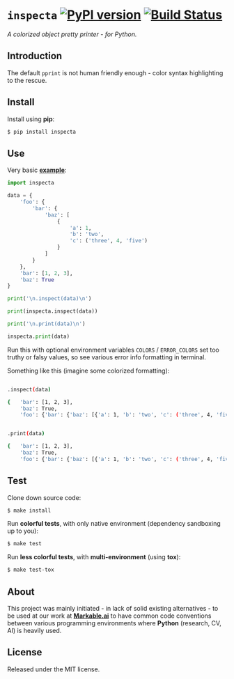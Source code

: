 
# `inspecta` [![PyPI version](https://badge.fury.io/py/inspecta.svg)](https://badge.fury.io/py/inspecta) [![Build Status](https://travis-ci.com/grimen/python-inspecta.svg?branch=master)](https://travis-ci.com/grimen/python-inspecta)

*A colorized object pretty printer - for Python.*

## Introduction

The default `pprint` is not human friendly enough - color syntax highlighting to the rescue.


## Install

Install using **pip**:

```sh
$ pip install inspecta
```


## Use

Very basic **[example](https://github.com/grimen/python-inspecta/tree/master/examples/basic.py)**:

```python
import inspecta

data = {
    'foo': {
        'bar': {
            'baz': [
                {
                    'a': 1,
                    'b': 'two',
                    'c': ('three', 4, 'five')
                }
            ]
        }
    },
    'bar': [1, 2, 3],
    'baz': True
}

print('\n.inspect(data)\n')

print(inspecta.inspect(data))

print('\n.print(data)\n')

inspecta.print(data)
```

Run this with optional environment variables `COLORS` / `ERROR_COLORS` set too truthy or falsy values, so see various error info formatting in terminal.

Something like this (imagine some colorized formatting):

```bash

.inspect(data)

{   'bar': [1, 2, 3],
    'baz': True,
    'foo': {'bar': {'baz': [{'a': 1, 'b': 'two', 'c': ('three', 4, 'five')}]}}}


.print(data)

{   'bar': [1, 2, 3],
    'baz': True,
    'foo': {'bar': {'baz': [{'a': 1, 'b': 'two', 'c': ('three', 4, 'five')}]}}}


```


## Test

Clone down source code:

```sh
$ make install
```

Run **colorful tests**, with only native environment (dependency sandboxing up to you):

```sh
$ make test
```

Run **less colorful tests**, with **multi-environment** (using **tox**):

```sh
$ make test-tox
```


## About

This project was mainly initiated - in lack of solid existing alternatives - to be used at our work at **[Markable.ai](https://markable.ai)** to have common code conventions between various programming environments where **Python** (research, CV, AI) is heavily used.


## License

Released under the MIT license.
